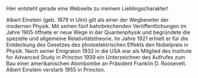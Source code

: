 Hier entsteht gerade eine Webseite zu meinem Lieblingscharakter!

Albert Einstein (geb. 1879 in Ulm) gilt als einer der Wegbereiter der modernen Physik. Mit seinen fünf bahnbrechenden Veröffentlichungen
im Jahre 1905 öffnete er neue Wege in der Quantenphysik und begründete die spezielle und allgemeine Relativitätstheorie.
Im Jahre 1921 erhielt er für die Entdeckung des Gesetzes des photoelektrischen Effekts den Nobelpreis in Physik.
Nach seiner Emigraton 1932 in die USA war als Mitglied des Institute for Advanced Study in Princton 1939 ein Unterzeichner des Aufrufes
zum Bau einer amerikanischen Atombombe an Präsident Franklin D. Roosevelt.
Albert Einstein verstarb 1955 in Princton.
